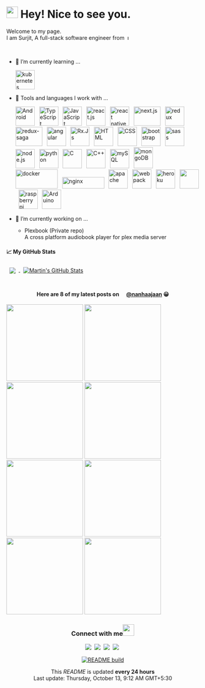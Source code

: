 <!--
**SurjitSahoo/surjitsahoo** is a ✨ _special_ ✨ repository because its `README.md` (this file) appears on your GitHub profile.

Here are some ideas to get you started:

- 🔭 I’m currently working on ...
- 🌱 I’m currently learning ...
- 👯 I’m looking to collaborate on ...
- 🤔 I’m looking for help with ...
- 💬 Ask me about ...
- 📫 How to reach me: ...
- 😄 Pronouns: ...
- ⚡ Fun fact: ...
-->

<h1><img src="https://emojis.slackmojis.com/emojis/images/1531849430/4246/blob-sunglasses.gif?1531849430" width="30"/> Hey! Nice to see you.</h1>

Welcome to my page.  
I am Surjit, A full-stack software engineer from&nbsp;
<img src="https://upload.wikimedia.org/wikipedia/en/thumb/4/41/Flag_of_India.svg/1200px-Flag_of_India.svg.png" height="11" title="India">

<br/>

- 🌱 I’m currently learning ...

  <img src="https://cdn.worldvectorlogo.com/logos/kubernets.svg" alt="kubernetes" title="Kubernetes" width="50" height="50" />

- 🧰 Tools and languages I work with ...

  <img src="https://cdn.worldvectorlogo.com/logos/android.svg" alt="Android" title="Android" width="50" height="50" > &nbsp;
  <img src="https://cdn.worldvectorlogo.com/logos/typescript.svg" alt="TypeScript" title="TypeScript" width="50" height="50" > &nbsp;
  <img src="https://cdn.worldvectorlogo.com/logos/logo-javascript.svg" alt="JavaScript" title="JavaScript" width="50" height="50" > &nbsp;
  <img src="https://cdn.worldvectorlogo.com/logos/react-2.svg" alt="react.js" title="React.Js" width="50" height="50" > &nbsp;
  <img src="https://cdn.worldvectorlogo.com/logos/react-native-firebase-1.svg" alt="react native" title= "React Native" width="50" height="50" > &nbsp;
  <img src="https://cdn.worldvectorlogo.com/logos/nextjs-3.svg" alt="next.js" title="Next.Js" width="70" height="50" > &nbsp;
  <img src="https://cdn.worldvectorlogo.com/logos/redux.svg" alt="redux" title="Redux" width="50" height="50" > &nbsp;
  <img src="https://cdn.worldvectorlogo.com/logos/redux-saga.svg" alt="redux-saga" title="Redux Saga" width="70" height="50" > &nbsp;
  <img src="https://cdn.worldvectorlogo.com/logos/angular-icon-1.svg" alt="angular" title="Angular" width="50" height="50" > &nbsp;
  <img src="https://cdn.worldvectorlogo.com/logos/rxjs-1.svg" alt="Rx.Js" title="Rx.Js" width="50" height="50" > &nbsp;
  <img src="https://cdn.jsdelivr.net/gh/devicons/devicon/icons/html5/html5-original.svg" alt="HTML" title="HTML" width="50" height="50" > &nbsp;
  <img src="https://cdn.jsdelivr.net/gh/devicons/devicon/icons/css3/css3-original.svg" alt="CSS" title="CSS" width="50" height="50" > &nbsp;
  <img src="https://cdn.worldvectorlogo.com/logos/bootstrap-4.svg" alt="bootstrap" title="Bootstrap" width="50" height="50" > &nbsp;
  <img src="https://cdn.worldvectorlogo.com/logos/sass-1.svg" alt="sass" title="Sass" width="50" height="50" > &nbsp;
  <img src="https://cdn.worldvectorlogo.com/logos/nodejs-icon.svg" alt="node.js" title="Node.Js" width="50" height="50" > &nbsp;
  <img src="https://cdn.worldvectorlogo.com/logos/python-5.svg" alt="python" title="Python" width="50" height="50" > &nbsp;
  <img src="https://cdn.jsdelivr.net/gh/devicons/devicon/icons/c/c-original.svg" alt="C" title="C" width="50" height="50" > &nbsp;
  <img src="https://cdn.worldvectorlogo.com/logos/c.svg" alt="C++" title="C++" width="50" height="50" > &nbsp;
  <img src="https://cdn.worldvectorlogo.com/logos/mysql-6.svg" alt="mySQL" title="MySQL" width="50" height="50" > &nbsp;
  <img src="https://cdn.worldvectorlogo.com/logos/mongodb-icon-1.svg" alt="mongoDB" title="MongoDB" width="50" height="55" > &nbsp;
  <img src="https://cdn.worldvectorlogo.com/logos/docker-3.svg" alt="docker" title="Docker" width="110" height="50" > &nbsp;
  <img src="https://cdn.worldvectorlogo.com/logos/nginx.svg" alt="nginx" title="nginx" width="110" height="30" > &nbsp;
  <img src="https://cdn.jsdelivr.net/gh/devicons/devicon/icons/apache/apache-original-wordmark.svg" alt="apache" title="apache" width="50" height="50" > &nbsp;
  <img src="https://cdn.worldvectorlogo.com/logos/webpack-icon.svg" alt="webpack" title="Webpack" width="50" height="50" > &nbsp;
  <img src="https://cdn.worldvectorlogo.com/logos/heroku-4.svg" alt="heroku" title="heroku" width="50" height="50" > &nbsp;
  <img src="https://cdn.worldvectorlogo.com/logos/git-icon.svg" alt="" title="git" width="50" height="50" > &nbsp;
  <img src="https://cdn.worldvectorlogo.com/logos/raspberry-pi.svg" alt="raspberry pi" title="Raspberry Pi" width="50" height="50" > &nbsp;
  <img src="https://cdn.jsdelivr.net/gh/devicons/devicon/icons/arduino/arduino-original-wordmark.svg" alt="Arduino" title="Arduino" width="50" height="50" > &nbsp;
  <!-- <img src="" alt="" width="50" height="50" > &nbsp; -->

- 🔭 I’m currently working on ...
  - Plexbook (Private repo)  
    A cross platform audiobook player for plex media server

#### &#x1f4c8; My GitHub Stats

<a href="https://github.com/surjitsahoo">
  <img align="center" style="margin:0.5rem" src="https://github-readme-stats.vercel.app/api/top-langs/?username=surjitsahoo&langs_count=3&hide=html,css&title_color=ffffff&text_color=c9cacc&icon_color=4AB197&bg_color=1A2B34" />
</a>

<a href="https://github.com/surjitsahoo">
  <img align="center" style="margin:0.5rem" src="https://github-readme-stats.vercel.app/api?username=surjitsahoo&show_icons=true&line_height=27&count_private=true&title_color=ffffff&text_color=c9cacc&icon_color=4AB097&bg_color=1A2B34" alt="Martin's GitHub Stats" />
</a>

<br/>
<br/>

<h4 align="center">Here are 8 of my latest posts on
<img src="https://cdn.worldvectorlogo.com/logos/instagram-2-1.svg" height="12" />
<a href="https://www.instagram.com/nanhaajaan/">@nanhaajaan</a> 
😀</h4>

<p>
<img src="https:&#x2F;&#x2F;cdn1.picuki.com&#x2F;hosted-by-instagram&#x2F;q&#x3D;0exhNuNYnjBGZDHIdN5WmL9I2PwkAQ9OKfhSQ7e71yJjMBhsLH6QvJA0mpCj4yRwKwVlASuRYz1k54krUVxXDj15O0TYT72ART5R76+ZXOihvDFn8ZVplb8yJXAaYHSq9sUvUWOpNWwSDv5PHL%7C%7Clo7gX5vrrbCgAojOMMbBCyQlWotfpUrJy9ZRzt+S4jkja45BsLTNZ5momNkgl7NvTryxYDrmhfMh6pO9xRLQIhIkL7vuopCu7Lm4rbzMvR2nZhYXCoOELhn7fJh4etneBfpEwe20m2Ab2kTEI9IkqhdiDG7w82q4vk4H2bUdBXG9p+kMjxdKyn36dOF+I6xpT4Uby6omded0CoL%7C%7C0EaeMAtX59XfMQLz%7C%7CPLFZWSxfUOvvVmreDsevFMNO0IRKQa4dgweW1SPuMo%7C%7C63yxiDTEX2zKPXcBy.jpeg?1" width="200">
<img src="https:&#x2F;&#x2F;cdn1.picuki.com&#x2F;hosted-by-instagram&#x2F;q&#x3D;0exhNuNYnjBGZDHIdN5WmL9I2PwkAQ9OKftSQ7e71yJjMBhsLH6QvJA0mpCj4yRwKwVlASuRYz1p44kpVl9QDj19NEbeSbCKST1c5qmRVOzN0DZg9JBmlrc9JXwbbXWt%7C%7CsssVgmYdSgIGaYDG7uo%7C%7CesJ%7C%7CPnucjcFrjOMNbRKmDdttdCwFahlza4lsfe4kx2xu5xncG114WNxahlw5OLUqQUCSKn5PN1gpKZlR7pCjM4A%7C%7Cb281nf2F2MrNWh8FDSR9IXEi6g8iyDXdzQspjD3EO8EIU8hjl246gFnnJ4JjY%7C%7CxNqN6+MZhurfYYG1BWmhm+jVBocW+xzTvSUGI%7C%7CgVRwGKOlf7kNPEu+8WgGtKpasGk6HfZRaaLRO1GZ00JJeX+BFqLONG5L+R%7C%7CgLtdRfUcznua3DOqd7nL1DI3CzAX1WffLcNRYNnb+6GnzWTZhmDWpgNqws4&#x3D;.jpeg?1" width="200">
<img src="https:&#x2F;&#x2F;cdn1.picuki.com&#x2F;hosted-by-instagram&#x2F;q&#x3D;0exhNuNYnjBGZDHIdN5WmL9I2PwkAQ9OKfhSQ7e71yJjMBhsLH6QvJA0mpCj4yRwKwVlASuRYz1p444tWVRSDz17PkHYTbSLRDpS7qyZVeumvDRm8pZpkro3L3ceZnSu9solUGSpNWwSDv5PHL%7C%7Clo7gX5v%7C%7CsbCgEpjuSKrVCkGZTjse3TO9%7C%7C2pYf5%7C%7CHSv1izv9QpcmkazXgpdAd4+pvlpDk1VOCtO8BnsaBwVLYBxMEM7vm8yWjpX2skeiB4FTObtMXPmvpFui3rSzY57zz2F%7C%7Cl9EEIdvlqztEszu5gM3aqqLqhO4N8A6IjTHT9eGWlvqklPv6XslHPaSkGI%7C%7CmIUwGPRn+T8J7gprsigdcy8YYP62QSYO6b%7C%7CQp54bC8DMKn4Uln+GqGgKdxovqlZFt5Lzm6jpy63c5XGjitmQjpP3mLYWMtUZ9vOgpCq8UjDiznT+AE%7C%7CwZ65.jpeg?1" width="200">
<img src="https:&#x2F;&#x2F;cdn1.picuki.com&#x2F;hosted-by-instagram&#x2F;q&#x3D;0exhNuNYnjBGZDHIdN5WmL9I2PwkAQ9OKftSQ7e71yJjMBhsLH6QvJA0mpCj4yRwKwVlASuRYz1p44wpWVxWDT1yPUfdSLSISzZT6ayeVe%7C%7CN1j1j9Z9mkLc0JH0XYnar%7C%7CsYpXQmYdSgIGaYDG7uo%7C%7CesJ%7C%7CPnucjcFrjOMNbRKmDdttdCwFahlza4lsfe4kx2xu5xncG114WNxahlw5OLUqQUCSKn5PN1gpKZlR7pCjM4A%7C%7Cb281nf2F2MrNWh8FDSR9IXEi6g8iyDXdzQspjD2F+8EIU8hjl246hE7q5wbgKqhIKM9+MZhoPXjR2VBWmhm+jVBocW+xzTvSUGI%7C%7CgVRwGKOlf7kNPEu+8WgGtKpasjE9iLZXYfKJa5%7C%7CaXQdIamBXUfWdOWsJMVYvpF6Ce1E9laE6lCuLJXHyQQ3CzAX1WffVbQgFqzb+6GnzWTZhmDWpgNqws4&#x3D;.jpeg?1" width="200">
<img src="https:&#x2F;&#x2F;cdn1.picuki.com&#x2F;hosted-by-instagram&#x2F;q&#x3D;0exhNuNYnjBGZDHIdN5WmL9I2PwkAQ9OKfhSQ7e71yJjMBhsLH6QvJA0mpCj4yRwKwVlASuRYz1p4owjUVRWCT19NUfWSbOJSz1V7K+fVuvN0DVm8JRinL8xKHwXYHKs8MUpVgmYdTUdHOlPHL%7C%7Clo7gX5vrmbCgEojeSKrVGnGZTjse3TO9%7C%7C2pYf5%7C%7CHSv1izv9QpcmkazXgpdAd4+pvlpDk1VOCtO8BnsaBwVLYBxMEM7vm8yWjpX2skeiB4FTObtMXPmvpFui3rSzY57zz2F%7C%7CF9EEIdvlqztEsYvoMXntCLMaE0id8A6PDaY0QJGWlvqklPv6XslHPaSkGI%7C%7CmIUwGPRn+T8J7gprsigdcy8YYP423DQRpDkQLQBeWkdNtbMV0bXJf26CtxTmo1%7C%7CMv9L2nLgxF+lQrvCiV52QjpP3mLYWLdTFtzLgpCq8UjDiznT+AE%7C%7CwZ65.jpeg?1" width="200">
<img src="https:&#x2F;&#x2F;cdn1.picuki.com&#x2F;hosted-by-instagram&#x2F;q&#x3D;0exhNuNYnjBGZDHIdN5WmL9I2PwkAQ9OKfhSQ7e71yJjMBhsLH6QvJA0mpCj4yRwKwVlASuRYz1p544sVl1XAz15P03YSbaISzpV6qyQXO%7C%7CN1zBl8p9kk709LnIWbHSu8cclVwmYdTUdHOlPHL%7C%7Clo79UvOa0LGFq8zCXW%7C%7CdEnGZK55f0Z7F9mt9wuuS4jkja45BsLTNZ5momNkgl7NvTryxYDrmhfMh6pO9xRLQIhIkL7vuopCu7Lm4rbzMvR2DZhYXCoOELhn7KVWVo10OjbKhpPG0mzHmYsCAH9IkqhdiDG7w82q4vk4H2bUdBXG9p+kMjxdKyn36dOF+I6xpW4HjAkOSEVvUMrNjGEqWFYs3M6AzZZ52LDZZiU1Y+EPjmfG%7C%7CwNtu9HeRe0IRKQa4dg3jnp1%7C%7CuMo%7C%7C63yxiDTEX2zKPXcBy.jpeg?1" width="200">
<img src="https:&#x2F;&#x2F;cdn1.picuki.com&#x2F;hosted-by-instagram&#x2F;q&#x3D;0exhNuNYnjBGZDHIdN5WmL9I2PwkAQ9OKftSQ7e71yJjMBhsLH6QvJA0mpCj4yRwKwVlASuRYz1p544pUVpWCT15O0LfQbaKSTtQ56idVebN1Tdh%7C%7CJFikr0yKHEaZnSq8MItXAmYdTUdHOlPHL%7C%7Clo7gf%7C%7CuXucjcHoDSMNbZEnzdttdCwFahlza4lsfe4kx2xu5xncG114WNxahlw5OLUqQUCSKn5PN1gpKZlR7pCjM4A%7C%7Cb281nf2F2MrNWh8FDSR9IXEi6g8iyDXdzQspjD2Fu8EIU8hjl246h8zpqoDptb7C6dY+MYHtaLtAUhBWmhm+jVBocW+xzTvSUGI%7C%7CgVRwGKOlf7kNPEu+8WgGtKpGIi4mi7ZZuCPHq5KR1EqI9+HbHfaNdm0Mtpxj4pNBusW6Aug2zC4RabQ0CI3CzAX1WffKLMnZqrb+6GnzWTZhmDWpgNqws4&#x3D;.jpeg?1" width="200">
<img src="https:&#x2F;&#x2F;cdn1.picuki.com&#x2F;hosted-by-instagram&#x2F;q&#x3D;0exhNuNYnjBGZDHIdN5WmL9I2PwkAQ9OKftSQ7e71yJjMBhsLH6QvJA0mpCj4yRwKwVlASuRYz1p540oVF1YAj19OkTaSrKASD5T7qucVujN0Dxi9JVkl7c1JXEWZnGn88QlUgmYdTUdHOlPHL%7C%7Clo7gV%7C%7CPvwbCgMoDOMPbJCyQlWotfpUrJy9ZRzt52U1h+189JldAJZ+jtvdBFundPZlTIeAf3+Idp1orN2S%7C%7CkKg8ITub2jyWu+H2xkfWx9Ez7RtI7V2dENhhzrdSFlqjHwAZY1LHMRiVbmmwc0uaEtprCNHqxM4bMq5aTyWiACW2E2hjtfwZftgAHsSUGImUBRwT2Ej+b3ffZ79sXPBMfFX9jNlTTFfrXsIehiaGIDI96DfAbWOP+VKtl8kI1pFsdB0k6hxlCYY4D57VV+AWgc0GCvW7MoEruiyqyb4X7U32WIpFZpkg&#x3D;&#x3D;.jpeg?1" width="200">
</p>

<div align='center'>
<h3>Connect with me<img src="https://emojis.slackmojis.com/emojis/images/1536351075/4594/blob-wave.gif?1536351075" width="30"> </h3>

[![](https://img.shields.io/badge/Twitter-1DA1F2?style=for-the-badge&logo=twitter&logoColor=white)](https://twitter.com/nanha_jaan)&nbsp;
[![](https://img.shields.io/badge/LinkedIn-0077B5?style=for-the-badge&logo=linkedin&logoColor=white)](https://www.linkedin.com/in/surjitsahoo)&nbsp;
[![](https://img.shields.io/badge/Instagram-E4405F?style=for-the-badge&logo=instagram&logoColor=white)](https://www.instagram.com/nanhaajaan/)&nbsp;
[![](https://img.shields.io/badge/Facebook-1877F2?style=for-the-badge&logo=facebook&logoColor=white)](https://www.facebook.com/surjit.sahoo.3576/)&nbsp;

[![README build](https://github.com/SurjitSahoo/surjitsahoo/actions/workflows/main.yaml/badge.svg)](https://github.com/SurjitSahoo/surjitsahoo/actions/workflows/main.yaml)

<p>This <i>README</i> is updated <b>every 24 hours</b><br/>
Last update: Thursday, October 13, 9:12 AM GMT+5:30</p>
</div>
